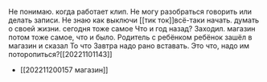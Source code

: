 Не понимаю. когда работает клип. Не могу разобраться говорить или делать записи. Не знаю как выключи [[тик ток]]всё-таки начать. думать о своей жизни. сегодня тоже самое Что и год назад? Заходил. магазин потом тоже самое, что и было. Родитель с ребёнком ребёнок зашёл в магазин и сказал То что Завтра надо рано вставать. Это что, надо им поторопиться?[[20221101143]]
- [[202211200157 магазин]]